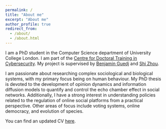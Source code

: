 ```yaml
---
permalink: /
title: "About me"
excerpt: "About me"
author_profile: true
redirect_from: 
  - /about/
  - /about.html
---
```


I am a PhD student in the Computer Science department of University College London. I am part of the [Centre for Doctoral Training in Cybersecurity](https://www.ucl.ac.uk/computer-science/study/postgraduate-research/centre-doctoral-training-cybersecurity). My project is supervised by [Benjamin Guedj](https://bguedj.github.io/) and [Shi Zhou](https://wp.cs.ucl.ac.uk/shizhou/).

I am passionate about researching complex sociological and biological systems, with my primary focus being on human behaviour. My PhD thesis is devoted to the development of opinion dynamics and information diffusion models to quantify and control the echo chamber effect in social networks. Additionally, I have a strong interest in understanding policies related to the regulation of online social platforms from a practical perspective. Other areas of focus include voting systems, online democracy, and evolution of species. 

You can find an updated CV [here](../files/mycv.pdf).